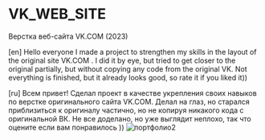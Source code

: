 # VK_WEB_SITE
Верстка веб-сайта VK.COM (2023)

[en]
Hello everyone I made a project to strengthen my skills in the layout of the original site VK.COM . I did it by eye, but tried to get closer to the original partially, but without copying any code from the original VK. Not everything is finished, but it already looks good, so rate it if you liked it))

[ru]
Всем привет! Сделал проект в качестве укрепления своих навыков по верстке оригинального сайта VK.COM. Делал на глаз, но старался приблизиться к оригиналу частично, но не копируя никакого кода с оригинальной ВК. Не все доделано, но уже выглядит неплохо, так что оцените если вам понравилось ))
![портфолио2](https://github.com/DonParuyr/VK_WEB_SITE/assets/95251384/79889578-184f-4ee0-a655-8144af69add3)
